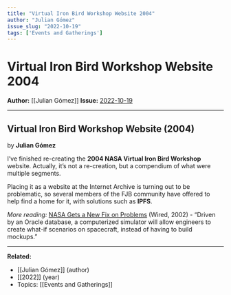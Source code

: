 ```yaml
---
title: "Virtual Iron Bird Workshop Website 2004"
author: "Julian Gómez"
issue_slug: "2022-10-19"
tags: ['Events and Gatherings']
---
```


# Virtual Iron Bird Workshop Website 2004

**Author:** [[Julian Gómez]]
**Issue:** [2022-10-19](https://plex.collectivesensecommons.org/2022-10-19/)

---

## Virtual Iron Bird Workshop Website (2004)
by **Julian Gómez**

I’ve finished re-creating the **2004 NASA Virtual Iron Bird Workshop** website. Actually, it’s not a re-creation, but a compendium of what were multiple segments.

Placing it as a website at the Internet Archive is turning out to be problematic, so several members of the FJB community have offered to help find a home for it, with solutions such as **IPFS**.

*More reading:* [NASA Gets a New Fix on Problems](https://www.wired.com/2002/02/nasa-gets-a-new-fix-on-problems/) (Wired, 2002) - “Driven by an Oracle database, a computerized simulator will allow engineers to create what-if scenarios on spacecraft, instead of having to build mockups.”

---

**Related:**
- [[Julian Gómez]] (author)
- [[2022]] (year)
- Topics: [[Events and Gatherings]]

